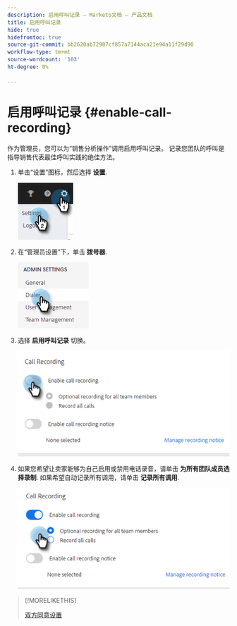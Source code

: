 ```yaml
---
description: 启用呼叫记录 — Marketo文档 — 产品文档
title: 启用呼叫记录
hide: true
hidefromtoc: true
source-git-commit: bb2620ab72987cf857a7144aca21e94a11f29d90
workflow-type: tm+mt
source-wordcount: '103'
ht-degree: 0%

---
```


# 启用呼叫记录 {#enable-call-recording}

作为管理员，您可以为“销售分析操作”调用启用呼叫记录。 记录您团队的呼叫是指导销售代表最佳呼叫实践的绝佳方法。

1. 单击“设置”图标，然后选择 **设置**.

   ![](assets/enable-call-recording-1.png)

1. 在“管理员设置”下，单击 **拨号器**.

   ![](assets/enable-call-recording-2.png)

1. 选择 **启用呼叫记录** 切换。

   ![](assets/enable-call-recording-3.png)

1. 如果您希望让卖家能够为自己启用或禁用电话录音，请单击 **为所有团队成员选择录制**. 如果希望自动记录所有调用，请单击 **记录所有调用**.

   ![](assets/enable-call-recording-4.png)

>[!MORELIKETHIS]
>
>[双方同意设置](/help/marketo/product-docs/marketo-sales-insight/actions/phone/two-party-consent-settings.md)

